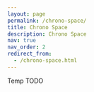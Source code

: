 ```yaml
---
layout: page
permalink: /chrono-space/
title: Chrono Space
description: Chrono Space
nav: true
nav_order: 2
redirect_from: 
  - /chrono-space.html
---
```

Temp TODO
